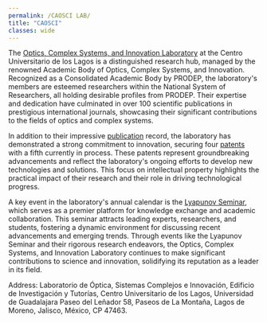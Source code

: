 ```yaml
---
permalink: /CAOSCI LAB/
title: "CAOSCI"
classes: wide
---
```



The [Optics, Complex Systems, and Innovation Laboratory](https://sites.google.com/academicos.udg.mx/caosci/inicio?authuser=0) at the Centro Universitario de los Lagos is a distinguished research hub, managed by the renowned Academic Body of Optics, Complex Systems, and Innovation. Recognized as a Consolidated Academic Body by PRODEP, the laboratory's members are esteemed researchers within the National System of Researchers, all holding desirable profiles from PRODEP. Their expertise and dedication have culminated in over 100 scientific publications in prestigious international journals, showcasing their significant contributions to the fields of optics and complex systems.

In addition to their impressive [publication](https://sites.google.com/academicos.udg.mx/caosci/resultados/publicaciones?authuser=0) record, the laboratory has demonstrated a strong commitment to innovation, securing four [patents](https://sites.google.com/academicos.udg.mx/caosci/resultados/patentes?authuser=0) with a fifth currently in process. These patents represent groundbreaking advancements and reflect the laboratory's ongoing efforts to develop new technologies and solutions. This focus on intellectual property highlights the practical impact of their research and their role in driving technological progress.

A key event in the laboratory's annual calendar is the [Lyapunov Seminar](https://sites.google.com/academicos.udg.mx/caosci/actividades-y-difusi%C3%B3n/seminario-lyapunov?authuser=0), which serves as a premier platform for knowledge exchange and academic collaboration. This seminar attracts leading experts, researchers, and students, fostering a dynamic environment for discussing recent advancements and emerging trends. Through events like the Lyapunov Seminar and their rigorous research endeavors, the Optics, Complex Systems, and Innovation Laboratory continues to make significant contributions to science and innovation, solidifying its reputation as a leader in its field.



Address: Laboratorio de Óptica, Sistemas Complejos e Innovación, 
Edificio de Investigación y Tutorías, 
Centro Universitario de los Lagos, 
Universidad de Guadalajara
Paseo del Leñador 58, Paseos de La Montaña, Lagos de Moreno, Jalisco, México, CP 47463.